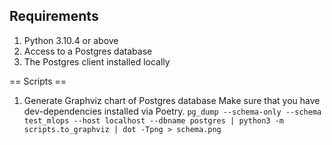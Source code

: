 ## Requirements
1. Python 3.10.4 or above
2. Access to a Postgres database
3. The Postgres client installed locally


== Scripts ==

1) Generate Graphviz chart of Postgres database
Make sure that you have dev-dependencies installed via Poetry.
```pg_dump --schema-only --schema test_mlops --host localhost --dbname postgres | python3 -m scripts.to_graphviz | dot -Tpng > schema.png```


